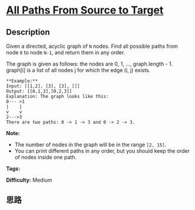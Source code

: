 # [All Paths From Source to Target][title]

## Description

Given a directed, acyclic graph of `N` nodes.  Find all possible paths from
node `0` to node `N-1`, and return them in any order.

The graph is given as follows:  the nodes are 0, 1, ..., graph.length - 1.
graph[i] is a list of all nodes j for which the edge (i, j) exists.
            **Example:**    Input: [[1,2], [3], [3], []]     Output: [[0,1,3],[0,2,3]]     Explanation: The graph looks like this:    0--- >1    |    |    v    v    2--->3    There are two paths: 0 -> 1 -> 3 and 0 -> 2 -> 3.    

**Note:**

  * The number of nodes in the graph will be in the range `[2, 15]`.
  * You can print different paths in any order, but you should keep the order of nodes inside one path.


**Tags:** 

**Difficulty:** Medium

## 思路

[title]: https://leetcode.com/problems/all-paths-from-source-to-target
